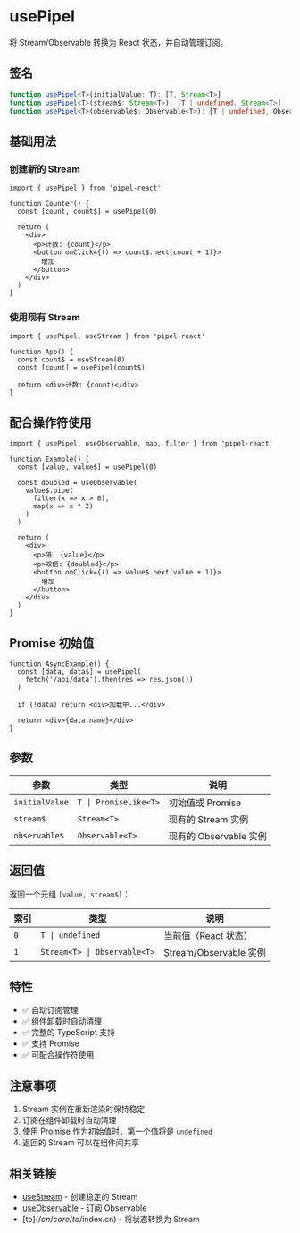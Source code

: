 # usePipel

将 Stream/Observable 转换为 React 状态，并自动管理订阅。

## 签名

```typescript
function usePipel<T>(initialValue: T): [T, Stream<T>]
function usePipel<T>(stream$: Stream<T>): [T | undefined, Stream<T>]
function usePipel<T>(observable$: Observable<T>): [T | undefined, Observable<T>]
```

## 基础用法

### 创建新的 Stream

```tsx
import { usePipel } from 'pipel-react'

function Counter() {
  const [count, count$] = usePipel(0)
  
  return (
    <div>
      <p>计数: {count}</p>
      <button onClick={() => count$.next(count + 1)}>
        增加
      </button>
    </div>
  )
}
```

### 使用现有 Stream

```tsx
import { usePipel, useStream } from 'pipel-react'

function App() {
  const count$ = useStream(0)
  const [count] = usePipel(count$)
  
  return <div>计数: {count}</div>
}
```

## 配合操作符使用

```tsx
import { usePipel, useObservable, map, filter } from 'pipel-react'

function Example() {
  const [value, value$] = usePipel(0)
  
  const doubled = useObservable(
    value$.pipe(
      filter(x => x > 0),
      map(x => x * 2)
    )
  )
  
  return (
    <div>
      <p>值: {value}</p>
      <p>双倍: {doubled}</p>
      <button onClick={() => value$.next(value + 1)}>
        增加
      </button>
    </div>
  )
}
```

## Promise 初始值

```tsx
function AsyncExample() {
  const [data, data$] = usePipel(
    fetch('/api/data').then(res => res.json())
  )
  
  if (!data) return <div>加载中...</div>
  
  return <div>{data.name}</div>
}
```

## 参数

| 参数 | 类型 | 说明 |
|------|------|------|
| `initialValue` | `T \| PromiseLike<T>` | 初始值或 Promise |
| `stream$` | `Stream<T>` | 现有的 Stream 实例 |
| `observable$` | `Observable<T>` | 现有的 Observable 实例 |

## 返回值

返回一个元组 `[value, stream$]`：

| 索引 | 类型 | 说明 |
|------|------|------|
| `0` | `T \| undefined` | 当前值（React 状态） |
| `1` | `Stream<T> \| Observable<T>` | Stream/Observable 实例 |

## 特性

- ✅ 自动订阅管理
- ✅ 组件卸载时自动清理
- ✅ 完整的 TypeScript 支持
- ✅ 支持 Promise
- ✅ 可配合操作符使用

## 注意事项

1. Stream 实例在重新渲染时保持稳定
2. 订阅在组件卸载时自动清理
3. 使用 Promise 作为初始值时，第一个值将是 `undefined`
4. 返回的 Stream 可以在组件间共享

## 相关链接

- [useStream](/cn/core/useStream/index.cn) - 创建稳定的 Stream
- [useObservable](/cn/core/useObservable/index.cn) - 订阅 Observable
- [to$](/cn/core/to$/index.cn) - 将状态转换为 Stream
